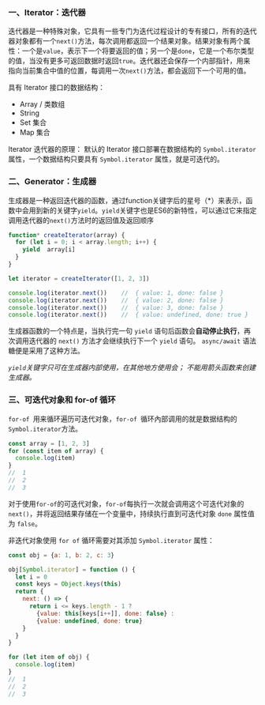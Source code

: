 ### 一、Iterator：迭代器
迭代器是一种特殊对象，它具有一些专门为迭代过程设计的专有接口，所有的迭代器对象都有一个`next()`方法，每次调用都返回一个结果对象。结果对象有两个属性：一个是`value`，表示下一个将要返回的值；另一个是`done`，它是一个布尔类型的值，当没有更多可返回数据时返回`true`。迭代器还会保存一个内部指针，用来指向当前集合中值的位置，每调用一次`next()`方法，都会返回下一个可用的值。

具有 Iterator 接口的数据结构：
- Array / 类数组
- String 
- Set 集合
- Map 集合

Iterator 迭代器的原理：
默认的 Iterator 接口部署在数据结构的 `Symbol.iterator` 属性，一个数据结构只要具有 `Symbol.iterator` 属性，就是可迭代的。
### 二、Generator：生成器
生成器是一种返回迭代器的函数，通过function关键字后的星号（*）来表示，函数中会用到新的关键字`yield`。`yield`关键字也是ES6的新特性，可以通过它来指定调用迭代器的`next()`方法时的返回值及返回顺序
```js
function* createIterator(array) {
  for (let i = 0; i < array.length; i++) {
    yield  array[i]
  }
}

let iterator = createIterator([1, 2, 3])

console.log(iterator.next())    //  { value: 1, done: false }
console.log(iterator.next())    //  { value: 2, done: false }
console.log(iterator.next())    //  { value: 3, done: false }
console.log(iterator.next())    //  { value: undefined, done: true }
```
生成器函数的一个特点是，当执行完一句 `yield` 语句后函数会**自动停止执行**，再次调用迭代器的 `next()` 方法才会继续执行下一个 `yield` 语句。
 `async/await` 语法糖便是采用了这种方法。

*`yield`关键字只可在生成器内部使用，在其他地方使用会；*
*不能用箭头函数来创建生成器。*
### 三、可迭代对象和 for-of 循环
`for-of `用来循环遍历可迭代对象，`for-of `循环內部调用的就是数据结构的`Symbol.iterator`方法。
```js
const array = [1, 2, 3]
for (const item of array) {
  console.log(item)
}
//  1
//  2
//  3
```
对于使用`for-of`的可迭代对象，`for-of`每执行一次就会调用这个可迭代对象的 `next()`，并将返回结果存储在一个变量中，持续执行直到可迭代对象 `done` 属性值为 `false`。

非迭代对象使用 `for of` 循环需要对其添加 `Symbol.iterator` 属性：
```js
const obj = {a: 1, b: 2, c: 3}

obj[Symbol.iterator] = function () {
  let i = 0
  const keys = Object.keys(this)
  return {
    next: () => {
      return i <= keys.length - 1 ? 
        {value: this[keys[i++]], done: false} : 
        {value: undefined, done: true}
    }
  }
}

for (let item of obj) {
  console.log(item)
}
//  1
//  2
//  3
```


